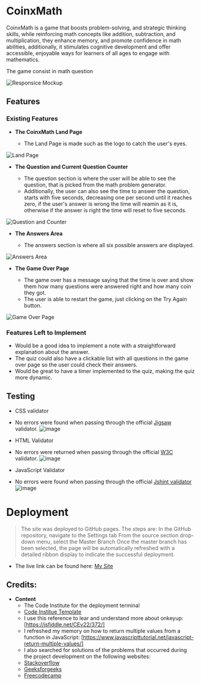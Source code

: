 # __CoinxMath__

CoinxMath is a  game that boosts problem-solving, and strategic thinking skills, while reinforcing math concepts like addition, subtraction, and multiplication, they enhance memory, and promote confidence in math abilities, additionally, it stimulates cognitive development and offer accessible, enjoyable ways for learners of all ages to engage with mathematics.

The game consist in math question 

![Responsice Mockup](/assets/images/Mock-up.png)

## Features

### Existing Features

- __The CoinxMath Land Page__
 
  - The Land Page is made such as the logo to catch the user's eyes.

![Land Page](/assets/images/Land-page.png)

- __The Question and Current Question Counter__
  
  - The question section is where the user will be able to see the question, that is picked from the math problem generator.
  - Additionally, the user can also see the time to answer the question, starts with five seconds, decreasing one per second until it reaches zero, if the user's answer is wrong the time will reamin as it is, otherwise if the answer is right the time will reset to five seconds.

![Question and Counter](/assets/images/Counter-question.png)

- __The Answers Area__

  - The answers section is where all six possible answers are displayed.

![Answers Area](/assets/images/Answer-area.png)

- __The Game Over Page__

  - The game over has a message saying that the time is over and show them how many questions were answered right and how many coin they got.
  - The user is able to restart the game, just clicking on the Try Again button.

![Game Over Page](/assets/images/Game-over.png)

### Features Left to Implement
  - Would be a good idea to implement a note with a straightforward explanation about the answer.
  - The quiz could also have a clickable list with all questions in the game over page so the user could check their answers.
  - Would be great to have a timer implemented to the quiz, making the quiz more dynamic.

## Testing

 - CSS validator
 - No errors were found when passing through the official [Jigsaw](https://jigsaw.w3.org/css-validator/) validator.
  ![image](/assets/images/CSS-validator.png)

  - HTML Validator
  - No errors were returned when passing through the official [W3C](https://validator.w3.org/) validator.
  ![image](/assets/images/Html-validator.png)

  - JavaScript Validator
  - No errors were found when passing through the official [Jshint validator](https://jshint.com/)
  ![image](/assets/images/JShint.png)


# Deployment

> The site was deployed to GitHub pages. The steps are:
> In the GitHub repository, navigate to the Settings tab
> From the source section drop-down menu, select the Master Branch
> Once the master branch has been selected, the page will be automatically refreshed with a detailed ribbon display to indicate the successful deployment.

- The live link can be found here: [My Site]()

## Credits:

- __Content__
    - The Code Institute for the deployment terminal 
    - [Code Institue Template](https://github.com/Code-Institute-Org/ci-full-template)
    - I use this reference to lear and understand more about onkeyup: [https://jsfiddle.net/CEv22/372/]
    - I refreshed my memory on how to return multiple values from a function in JavaScript: [https://www.javascripttutorial.net/javascript-return-multiple-values/]
    - I also searched for solutions of the problems that occurred during the project development on the following websites:
    - [Stackoverflow](https://stackoverflow.com/)
    - [Geeksforgeeks](https://www.geeksforgeeks.org/)
    - [Freecodecamp](https://www.freecodecamp.org/news)
